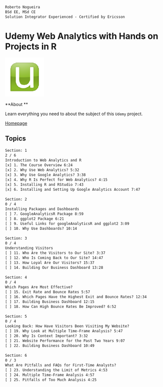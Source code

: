 ```
Roberto Nogueira  
BSd EE, MSd CE
Solution Integrator Experienced - Certified by Ericsson
```
# Udemy Web Analytics with Hands on Projects in R

![udemy image](images/udemy.png)

**About **

Learn everything you need to about the subject of this `Udemy` project.

[Homepage](https://www.udemy.com/web-analytics-with-hands-on-projects-in-r/learn/v4/content)

## Topics
```
Section: 1
2 / 6
Introduction to Web Analytics and R
[x] 1. The Course Overview 6:24
[x] 2. Why Use Web Analytics? 5:32
[x] 3. Why Use Google Analytics? 3:38
[x] 4. Why R Is Perfect for Web Analytics? 4:15
[x] 5. Installing R and RStudio 7:43
[x] 6. Installing and Setting Up Google Analytics Account 7:47

Section: 2
0 / 4
Installing Packages and Dashboards
[ ] 7. GoogleAnalyticsR Package 8:59
[ ] 8. ggplot2 Package 6:21
[ ] 9. Useful Links for googleAnalyticsR and ggplot2 3:09
[ ] 10. Why Use Dashboards? 10:14

Section: 3
0 / 4
Understanding Visitors
[ ] 11. Who Are the Visitors to Our Site? 3:37
[ ] 12. Who Is Coming Back to Our Site? 14:47
[ ] 13. How Loyal Are Our Visitors? 15:37
[ ] 14. Building Our Business Dashboard 13:28

Section: 4
0 / 4
Which Pages Are Most Effective?
[ ] 15. Exit Rate and Bounce Rates 5:57
[ ] 16. Which Pages Have the Highest Exit and Bounce Rates? 12:34
[ ] 17. Building Business Dashboard 12:15
[ ] 18. How Can High Bounce Rates Be Improved? 6:52

Section: 5
0 / 4
Looking Back: How Have Visitors Been Visiting My Website?
[ ] 19. Why Look at Multiple Time-Frame Analysis? 5:47
[ ] 20. Why Is Context Important? 3:32
[ ] 21. Website Performance for the Past Two Years 9:07
[ ] 22. Building Business Dashboard 10:49

Section: 6
0 / 3
What Are Pitfalls and FAQs for First-Time Analysts?
[ ] 23. Understanding the Limit of Metrics 4:53
[ ] 24. Multiple Time-Frame Analysis 4:57
[ ] 25. Pitfalls of Too Much Analysis 4:25
```
